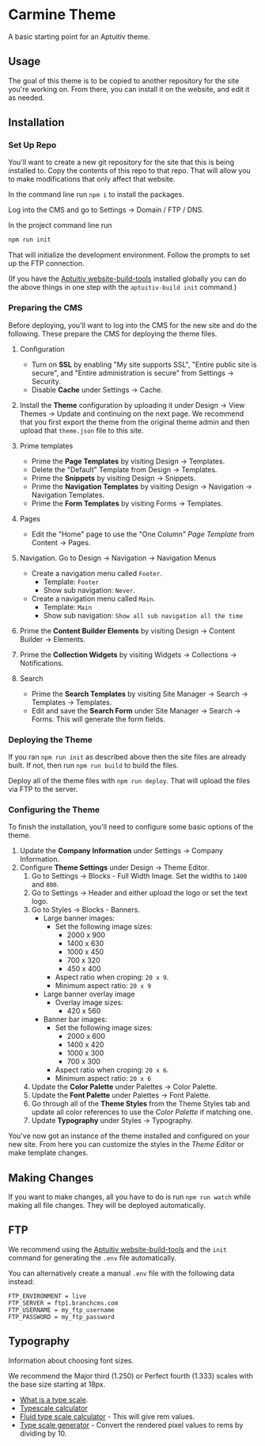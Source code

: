 # Carmine Theme

A basic starting point for an Aptuitiv theme.

## Usage

The goal of this theme is to be copied to another repository for the site you're working on. From there, you can install it on the website, and edit it as needed.

## Installation

### Set Up Repo

You'll want to create a new git repository for the site that this is being installed to. Copy the contents of this repo to that repo. That will allow you to make modifications that only affect that website.

In the command line run `npm i` to install the packages.

Log into the CMS and go to Settings -> Domain / FTP / DNS.

In the project command line run

```bash
npm run init
```

That will initialize the development environment. Follow the prompts to set up the FTP connection.

(If you have the [Aptuitiv website-build-tools](https://github.com/aptuitiv/website-build-tools) installed globally you can do the above things in one step with the `aptuitiv-build init` command.)

### Preparing the CMS

Before deploying, you'll want to log into the CMS for the new site and do the following. These prepare the CMS for deploying the theme files.

1. Configuration
   - Turn on **SSL** by enabling "My site supports SSL", "Entire public site is secure", and "Entire administration is secure" from Settings -> Security.
   - Disable **Cache** under Settings -> Cache.
2. Install the **Theme** configuration by uploading it under Design -> View Themes -> Update and continuing on the next page. We recommend that you first export the theme from the original theme admin and then upload that `theme.json` file to this site.
3. Prime templates
   - Prime the **Page Templates** by visiting Design -> Templates.
   - Delete the "Default" Template from Design -> Templates.
   - Prime the **Snippets** by visiting Design -> Snippets.
   - Prime the **Navigation Templates** by visiting Design -> Navigation -> Navigation Templates.
   - Prime the **Form Templates** by visiting Forms -> Templates.
4. Pages
   - Edit the "Home" page to use the "One Column" *Page Template* from Content -> Pages.

5. Navigation. Go to Design -> Navigation -> Navigation Menus
    - Create a navigation menu called `Footer`.
      - Template: `Footer`
      - Show sub navigation: `Never`.
    - Create a navigation menu called `Main`.
      - Template: `Main`
      - Show sub navigation: `Show all sub navigation all the time`

6. Prime the **Content Builder Elements** by visiting Design -> Content Builder -> Elements.
7. Prime the **Collection Widgets** by visiting Widgets -> Collections -> Notifications.
8. Search
   - Prime the **Search Templates** by visiting Site Manager -> Search -> Templates -> Templates.
   - Edit and save the **Search Form** under Site Manager -> Search -> Forms. This will generate the form fields.

### Deploying the Theme

If you ran `npm run init` as described above then the site files are already built. If not, then run `npm run build` to build the files.

Deploy all of the theme files with `npm run deploy`. That will upload the files via FTP to the server.

### Configuring the Theme

To finish the installation, you'll need to configure some basic options of the theme.

1. Update the **Company Information** under Settings -> Company Information.
1. Configure **Theme Settings** under Design -> Theme Editor.
   1. Go to Settings -> Blocks - Full Width Image. Set the widths to `1400` and `800`.
   2. Go to Settings -> Header and either upload the logo or set the text logo.
   3. Go to Styles -> Blocks - Banners.
      - Large banner images:
        - Set the following image sizes:
          - 2000 x 900
          - 1400 x 630
          - 1000 x 450
          - 700 x 320
          - 450 x 400  
        - Aspect ratio when croping: `20 x 9`.
        - Minimum aspect ratio: `20 x 9`
      - Large banner overlay image
        - Overlay image sizes:
          - 420 x 560
      - Banner bar images:
        - Set the following image sizes:
          - 2000 x 600
          - 1400 x 420
          - 1000 x 300
          - 700 x 300
        - Aspect ratio when croping: `20 x 6`.
        - Minimum aspect ratio: `20 x 6`
   4. Update the **Color Palette** under Palettes -> Color Palette.
   5. Update the **Font Palette** under Palettes -> Font Palette.
   6. Go through all of the **Theme Styles** from the Theme Styles tab and update all color references to use the *Color Palette* if matching one.
   7. Update **Typography** under Styles -> Typography.

You've now got an instance of the theme installed and configured on your new site. From here you can customize the styles in the *Theme Editor* or make template changes.

## Making Changes

If you want to make changes, all you have to do is run `npm run watch` while making all file changes. They will be deployed automatically.

## FTP

We recommend using the [Aptuitiv website-build-tools](https://github.com/aptuitiv/website-build-tools) and the `init` command for generating the `.env` file automatically.

You can alternatively create a manual `.env` file with the following data instead:

```.env
FTP_ENVIRONMENT = live
FTP_SERVER = ftp1.branchcms.com
FTP_USERNAME = my_ftp_username
FTP_PASSWORD = my_ftp_password
```

## Typography

Information about choosing font sizes.

We recommend the Major third (1.250) or Perfect fourth (1.333) scales with the base size starting at 18px.

- [What is a type scale](https://supercharge.design/blog/what-is-a-type-scale).
- [Typescale calculator](https://typescale.com/)
- [Fluid type scale calculator](https://www.fluid-type-scale.com/calculate?minFontSize=16&minWidth=500&minRatio=1.25&maxFontSize=18&maxWidth=1280&maxRatio=1.25&steps=sm,base,md,lg,xl,xxl,xxxl&baseStep=base&prefix=fs&useContainerWidth=false&includeFallbacks=false&useRems=true&remValue=10&decimals=2&previewFont=Inter&previewText=Almost+before+we+knew+it,+we+had+left+the+ground&previewWidth=1280) - This will give rem values.
- [Type scale generator](https://baseline.is/tools/type-scale-generator/) - Convert the rendered pixel values to rems by dividing by 10.
